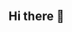 ## Hi there 👋

<!--
**dasneemi03/dasneemi03** is a ✨ _special_ ✨ repository because its `README.md` (this file) appears on your GitHub profile.

- 🔭 I’m currently working in Dell Technologies as a Senior Software Engineer.
- 🌱 I’m currently learning JS Advance concepts, React Frameworks, Optimizing Web apps, AI builders for frontend developers and non-coders.
- 👯 I’m looking to collaborate on building scalable applications with Agentic AI implementation use cases.
- 🤔 I’m looking for help with 
- 💬 Ask me about ...
- 📫 How to reach me: neemisa.das@gmail.com
- 😄 Pronouns: ...
- ⚡ Fun fact: ...
-->
